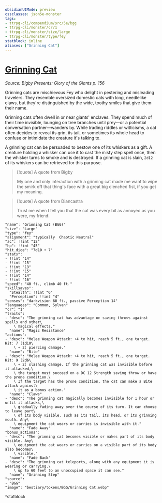 ```yaml
---
obsidianUIMode: preview
cssclasses: json5e-monster
tags:
- ttrpg-cli/compendium/src/5e/bgg
- ttrpg-cli/monster/cr/1
- ttrpg-cli/monster/size/large
- ttrpg-cli/monster/type/fey
statblock: inline
aliases: ["Grinning Cat"]
---
```

# [Grinning Cat](3-Compendium\CLI\bestiary\fey/grinning-cat-bgg.md)
*Source: Bigby Presents: Glory of the Giants p. 156*  

Grinning cats are mischievous Fey who delight in pestering and misleading travelers. They resemble oversized domestic cats with long, needlelike claws, but they're distinguished by the wide, toothy smiles that give them their name.

Grinning cats often dwell in or near giants' enclaves. They spend much of their time invisible, lounging on tree branches until prey—or a potential conversation partner—wanders by. While trading riddles or witticisms, a cat often decides to reveal its grin, its tail, or sometimes its whole head to confuse or intimidate the creature it's talking to.

A grinning cat can be persuaded to bestow one of its whiskers as a gift. A creature holding a whisker can use it to cast the misty step spell once, then the whisker turns to smoke and is destroyed. If a grinning cat is slain, `2d12` of its whiskers can be retrieved for this purpose.

> [!quote] A quote from Bigby  
> 
> My one and only interaction with a grinning cat made me want to wipe the smirk off that thing's face with a great big clenched fist, if you get my meaning.

> [!quote] A quote from Diancastra  
> 
> Trust me when I tell you that the cat was every bit as annoyed as you were, my friend.


```statblock
"name": "Grinning Cat (BGG)"
"size": "Large"
"type": "fey"
"alignment": "typically  Chaotic Neutral"
"ac": !!int "12"
"hp": !!int "45"
"hit_dice": "7d10 + 7"
"stats":
- !!int "14"
- !!int "15"
- !!int "13"
- !!int "15"
- !!int "14"
- !!int "16"
"speed": "40 ft., climb 40 ft."
"skillsaves":
  "Stealth": !!int "6"
  "Perception": !!int "4"
"senses": "darkvision 60 ft., passive Perception 14"
"languages": "Common, Sylvan"
"cr": "1"
"traits":
- "desc": "The grinning cat has advantage on saving throws against spells and other\
    \ magical effects."
  "name": "Magic Resistance"
"actions":
- "desc": "Melee Weapon Attack: +4 to hit, reach 5 ft., one target. Hit: 7 (1d10\
    \ + 2) piercing damage."
  "name": "Bite"
- "desc": "Melee Weapon Attack: +4 to hit, reach 5 ft., one target. Hit: 9 (2d6\
    \ + 2) slashing damage. If the grinning cat was invisible before it attacked,\
    \ the target must succeed on a DC 12 Strength saving throw or have the prone condition.\
    \ If the target has the prone condition, the cat can make a Bite attack against\
    \ it as a bonus action."
  "name": "Claws"
- "desc": "The grinning cat magically becomes invisible for 1 hour or until it attacks,\
    \ gradually fading away over the course of its turn. It can choose to leave part\
    \ of its body visible, such as its tail, its head, or its grinning mouth. Any\
    \ equipment the cat wears or carries is invisible with it."
  "name": "Fade Away"
"bonus_actions":
- "desc": "The grinning cat becomes visible or makes part of its body visible. Any\
    \ equipment the cat wears or carries on a visible part of its body also becomes\
    \ visible."
  "name": "Fade Back"
- "desc": "The grinning cat teleports, along with any equipment it is wearing or carrying,\
    \ up to 60 feet to an unoccupied space it can see."
  "name": "Grinning Step"
"source":
- "BGG"
"image": "bestiary/tokens/BGG/Grinning Cat.webp"
```
^statblock